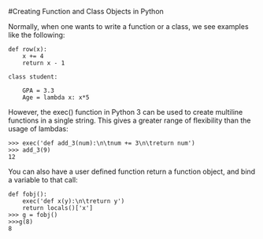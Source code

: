#Creating Function and Class Objects in Python

Normally, when one wants to write a function or a class, we see examples like the following:
```
def row(x):
    x += 4
    return x - 1

class student:
    
    GPA = 3.3
    Age = lambda x: x*5
```
However, the exec() function in Python 3 can be used to create multiline functions in a single string. This gives a greater range of flexibility than the usage of lambdas:
```
>>> exec('def add_3(num):\n\tnum += 3\n\treturn num')
>>> add_3(9)
12
```
You can also have a user defined function return a function object, and bind a variable to that call:
```
def fobj():
    exec('def x(y):\n\treturn y')
    return locals()['x']
>>> g = fobj()
>>>g(8)
8
```
